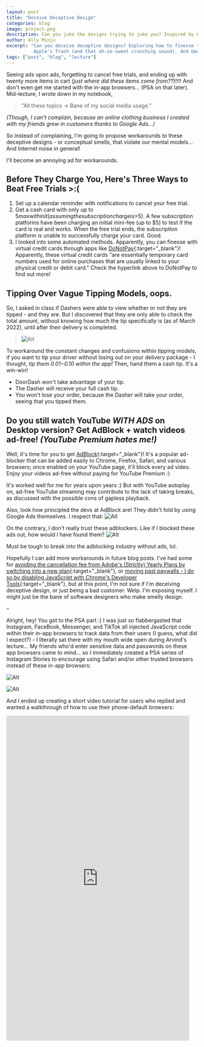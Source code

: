 ```yaml
---
layout: post
title: "Deceive Deceptive Design"
categories: blog
image: project.png
description: Can you juke the designs trying to juke you? Inspired by 6.1040 Lecture 6.
author: Ally Minju
excerpt: "Can you deceive deceptive designs? Exploring how to finesse the finessers, inspired by 6.1040 Lecture 6. With a bonus Instagram PSA!
          Apple's Trash (and that oh-so-sweet crunching sound). And Gmail's Trash."
tags: ["post", "blog", "lecture"]
---
```


Seeing ads upon ads, forgetting to cancel free trials, and ending up with twenty more items in cart (_just where did these items come from??_)!!!! And don't even get me started with the in-app browsers... (PSA on that later).
Mid-lecture, I wrote down in my notebook, 

> "All these topics -> Bane of my social media usage." 

_(Though, I can't complain, because an online clothing business I created with my friends grew in customers thanks to Google Ads...)_

So instead of complaining, I'm going to propose workarounds to these deceptive designs - or conceptual smells, that violate our mental models... And Internet noise in general!

I'll become an annoying ad for workarounds.

## Before They Charge You, Here's Three Ways to Beat Free Trials >:( 
1. Set up a calendar reminder with notifications to cancel your free trial.
2. Get a cash card with only up to $5 max within it (assuming the subscription charge is >$5). A few subscription platforms have been charging an initial mini-fee (up to $5) to test if the card is real and works. When the free trial ends, the subscription platform is unable to successfully charge your card. Good.
3. I looked into some automated methods. Apparently, you can finesse with virtual credit cards through apps like [DoNotPay](https://donotpay.com/learn/free-trial-credit-card/){:target="_blank"}! Apparently, these virtual credit cards "are essentially temporary card numbers used for online purchases that are usually linked to your physical credit or debit card." Check the hyperlink above to DoNotPay to find out more!

## Tipping Over Vague Tipping Models, oops.
So, I asked in class if Dashers were able to view whether or not they are tipped - and they are. But I discovered that they are only able to check the total amount, without knowing how much the tip specifically is (as of March 2022), until after their delivery is completed.
> ![Alt](/assets/images/deceive-psa/dasher.png)

To workaround the constant changes and confusions within tipping models, if you want to tip your driver without losing out on your delivery package - I thought, *tip them $0.01-$0.10 within the app!* Then, hand them a cash tip. It's a win-win! 
* DoorDash won't take advantage of your tip.
* The Dasher will receive your full cash tip.
* You won't lose your order, because the Dasher will take your order, seeing that you tipped them.

## Do you still watch YouTube _WITH ADS_ on Desktop version? Get AdBlock + watch videos ad-free! _(YouTube Premium hates me!)_

Well, it's time for you to get [AdBlock](https://getadblock.com/en/){:target="_blank"}! It's a popular ad-blocker that can be added easily to Chrome, Firefox, Safari, and various browsers; once enabled on your YouTube page, it'll block every ad video. Enjoy your videos ad-free without paying for YouTube Premium :)

It's worked well for me for years upon years :) But with YouTube autoplay on, ad-free YouTube streaming may contribute to the lack of taking breaks, as discussed with the possible cons of gapless playback.

Also, look how principled the devs at AdBlock are! They didn't fold by using Google Ads themselves. I respect that:
    ![Alt](/assets/images/deceive-psa/yes.png)


On the contrary, I don't really trust these adblockers. Like if I blocked these ads out, how would I have found them?
    ![Alt](/assets/images/deceive-psa/no.png)

Must be tough to break into the adblocking industry without ads, lol.

Hopefully I can add more workarounds in future blog posts. I've had some for [avoiding the cancellation fee from Adobe's (Strictly) Yearly Plans by switching into a new plan](https://ui.dev/rwd/articles/cancel-adobe-without-paying-the-cancellation-fee){:target="_blank"}, or [moving past paywalls - I do so by disabling JavaScript with Chrome's Developer Tools](https://calvinke.com/seo/how-to-bypass-paywalls/){:target="_blank"}, but at this point, I'm not sure if I'm deceiving deceptive design, or just being a bad customer. Welp. I'm exposing myself. I might just be the bane of software designers who make smelly design.

–

Alright, hey! You got to the PSA part :) I was just so flabbergasted that Instagram, FaceBook, Messenger, and TikTok all injected JavaScript code within their in-app browsers to track data from their users (I guess, what did I expect?) - I literally sat there with my mouth wide open during Arvind's lecture... My friends who'd enter sensitive data and passwords on these app browsers came to mind... so I immediately created a PSA series of Instagram Stories to encourage using Safari and/or other trusted browsers instead of these in-app browsers:

![Alt](/assets/images/deceive-psa/apps.JPG)

![Alt](/assets/images/deceive-psa/article.JPG)


And I ended up creating a short video tutorial for users who replied and wanted a walkthrough of how to use their phone-default browsers:

<iframe width="482" height="856" src="https://www.youtube.com/embed/vuio9cE-hnM" title="" frameborder="0" allow="accelerometer; autoplay; clipboard-write; encrypted-media; gyroscope; picture-in-picture" allowfullscreen></iframe>